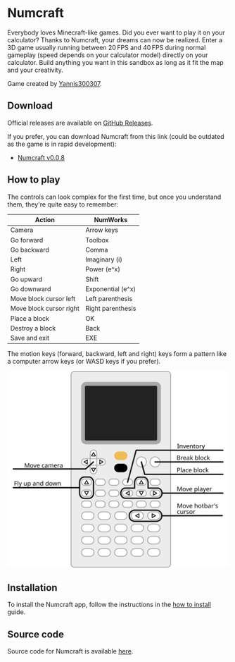 # Numcraft

Everybody loves Minecraft-like games. Did you ever want to play it on your
calculator? Thanks to Numcraft, your dreams can now be realized. Enter a 3D game
usually running between 20 FPS and 40 FPS during normal gameplay (speed depends
on your calculator model) directly on your calculator. Build anything you want
in this sandbox as long as it fit the map and your creativity.

Game created by [Yannis300307](https://github.com/yannis300307/).

## Download

Official releases are available on [GitHub Releases](https://github.com/yannis300307/NumcraftRust/releases).

If you prefer, you can download Numcraft from this link (could be outdated as
the game is in rapid development):

- [Numcraft v0.0.8](https://yaya-cout.github.io/Nwagyu/assets/apps/numcraft-0.0.8.nwa)

## How to play

The controls can look complex for the first time, but once you understand them,
they're quite easy to remember:

| Action                  | NumWorks          |
| ----------------------- | ----------------- |
| Camera                  | Arrow keys        |
| Go forward              | Toolbox           |
| Go backward             | Comma             |
| Left                    | Imaginary (i)     |
| Right                   | Power (e^x)       |
| Go upward               | Shift             |
| Go downward             | Exponential (e^x) |
| Move block cursor left  | Left parenthesis  |
| Move block cursor right | Right parenthesis |
| Place a block           | OK                |
| Destroy a block         | Back              |
| Save and exit           | EXE               |

The motion keys (forward, backward, left and right) keys form a pattern like a
computer arrow keys (or WASD keys if you prefer).

![Controls](./numcraft-controls.svg)

## Installation

To install the Numcraft app, follow the instructions in the
[how to install](../help/how-to-install.md) guide.

## Source code

Source code for Numcraft is available
[here](https://github.com/yannis300307/NumcraftRust/).
